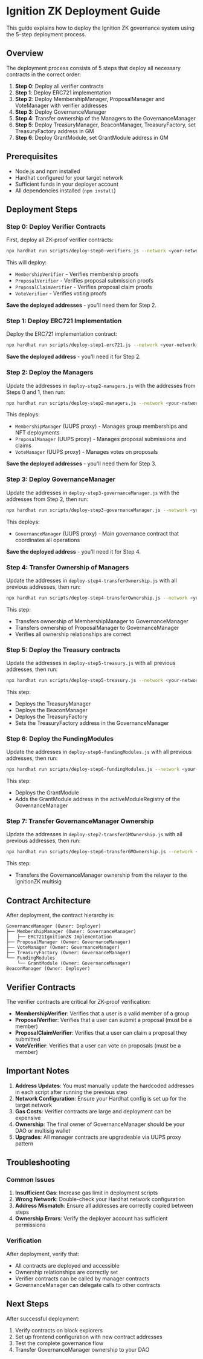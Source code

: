 # Ignition ZK Deployment Guide

This guide explains how to deploy the Ignition ZK governance system using the 5-step deployment process.

## Overview

The deployment process consists of 5 steps that deploy all necessary contracts in the correct order:

1. **Step 0**: Deploy all verifier contracts
2. **Step 1**: Deploy ERC721 implementation
3. **Step 2**: Deploy MembershipManager, ProposalManager and VoteManager with verifier addresses
4. **Step 3**: Deploy GovernanceManager
5. **Step 4**: Transfer ownership of the Managers to the GovernanceManager
6. **Step 5**: Deploy TreasuryManager, BeaconManager, TreasuryFactory, set TreasuryFactory address in GM
7. **Step 6**: Deploy GrantModule, set GrantModule address in GM

## Prerequisites

- Node.js and npm installed
- Hardhat configured for your target network
- Sufficient funds in your deployer account
- All dependencies installed (`npm install`)

## Deployment Steps

### Step 0: Deploy Verifier Contracts

First, deploy all ZK-proof verifier contracts:

```bash
npx hardhat run scripts/deploy-step0-verifiers.js --network <your-network>
```

This will deploy:

- `MembershipVerifier` - Verifies membership proofs
- `ProposalVerifier` - Verifies proposal submission proofs
- `ProposalClaimVerifier` - Verifies proposal claim proofs
- `VoteVerifier` - Verifies voting proofs

**Save the deployed addresses** - you'll need them for Step 2.

### Step 1: Deploy ERC721 Implementation

Deploy the ERC721 implementation contract:

```bash
npx hardhat run scripts/deploy-step1-erc721.js --network <your-network>
```

**Save the deployed address** - you'll need it for Step 2.

### Step 2: Deploy the Managers

Update the addresses in `deploy-step2-managers.js` with the addresses from Steps 0 and 1, then run:

```bash
npx hardhat run scripts/deploy-step2-managers.js --network <your-network>
```

This deploys:

- `MembershipManager` (UUPS proxy) - Manages group memberships and NFT deployments
- `ProposalManager` (UUPS proxy) - Manages proposal submissions and claims
- `VoteManager` (UUPS proxy) - Manages votes on proposals

**Save the deployed addresses** - you'll need them for Step 3.

### Step 3: Deploy GovernanceManager

Update the addresses in `deploy-step3-governanceManager.js` with the addresses from Step 2, then run:

```bash
npx hardhat run scripts/deploy-step3-governanceManager.js --network <your-network>
```

This deploys:

- `GovernanceManager` (UUPS proxy) - Main governance contract that coordinates all operations

**Save the deployed address** - you'll need it for Step 4.

### Step 4: Transfer Ownership of Managers

Update the addresses in `deploy-step4-transferOwnership.js` with all previous addresses, then run:

```bash
npx hardhat run scripts/deploy-step4-transferOwnership.js --network <your-network>
```

This step:

- Transfers ownership of MembershipManager to GovernanceManager
- Transfers ownership of ProposalManager to GovernanceManager
- Verifies all ownership relationships are correct


### Step 5: Deploy the Treasury contracts

Update the addresses in `deploy-step5-treasury.js` with all previous addresses, then run:

```bash
npx hardhat run scripts/deploy-step5-treasury.js --network <your-network>
```

This step:

- Deploys the TreasuryManager
- Deploys the BeaconManager
- Deploys the TreasuryFactory
- Sets the TreasuryFactory address in the GovernanceManager


### Step 6: Deploy the FundingModules

Update the addresses in `deploy-step6-fundingModules.js` with all previous addresses, then run:

```bash
npx hardhat run scripts/deploy-step6-fundingModules.js --network <your-network>
```

This step:

- Deploys the GrantModule
- Adds the GrantModule address in the activeModuleRegistry of the GovernanceManager

### Step 7: Transfer GovernanceManager Ownership

Update the addresses in `deploy-step7-transferGMOwnership.js` with all previous addresses, then run:

```bash
npx hardhat run scripts/deploy-step6-transferGMOwnership.js --network <your-network>
```

This step:
- Transfers the GovernanceManager ownership from the relayer to the IgnitionZK multisig

## Contract Architecture

After deployment, the contract hierarchy is:

```
GovernanceManager (Owner: Deployer)
├── MembershipManager (Owner: GovernanceManager)
│   ├── ERC721IgnitionZK Implementation
├── ProposalManager (Owner: GovernanceManager)
├── VoteManager (Owner: GovernanceManager)
├── TreasuryFactory (Owner: GovernanceManager)
└── FundingModules
    └── GrantModule (Owner: GovernanceManager)
BeaconManager (Owner: Deployer)
```

## Verifier Contracts

The verifier contracts are critical for ZK-proof verification:

- **MembershipVerifier**: Verifies that a user is a valid member of a group
- **ProposalVerifier**: Verifies that a user can submit a proposal (must be a member)
- **ProposalClaimVerifier**: Verifies that a user can claim a proposal they submitted
- **VoteVerifier**: Verifies that a user can vote on proposals (must be a member)

## Important Notes

1. **Address Updates**: You must manually update the hardcoded addresses in each script after running the previous step
2. **Network Configuration**: Ensure your Hardhat config is set up for the target network
3. **Gas Costs**: Verifier contracts are large and deployment can be expensive
4. **Ownership**: The final owner of GovernanceManager should be your DAO or multisig wallet
5. **Upgrades**: All manager contracts are upgradeable via UUPS proxy pattern

## Troubleshooting

### Common Issues

1. **Insufficient Gas**: Increase gas limit in deployment scripts
2. **Wrong Network**: Double-check your Hardhat network configuration
3. **Address Mismatch**: Ensure all addresses are correctly copied between steps
4. **Ownership Errors**: Verify the deployer account has sufficient permissions

### Verification

After deployment, verify that:

- All contracts are deployed and accessible
- Ownership relationships are correctly set
- Verifier contracts can be called by manager contracts
- GovernanceManager can delegate calls to other contracts

## Next Steps

After successful deployment:

1. Verify contracts on block explorers
2. Set up frontend configuration with new contract addresses
3. Test the complete governance flow
4. Transfer GovernanceManager ownership to your DAO
